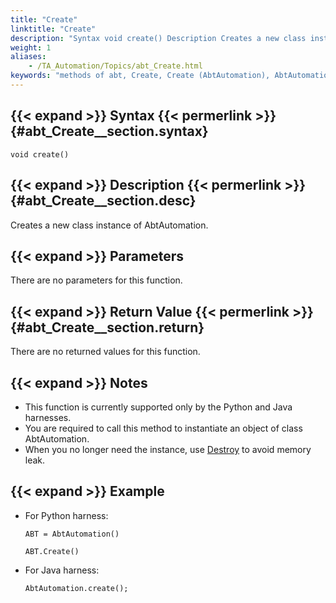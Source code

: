 ```yaml
--- 
title: "Create"
linktitle: "Create"
description: "Syntax void create() Description Creates a new class instance of AbtAutomation . Parameters There are no parameters for this function. Return Value There are no returned values for this function. ..."
weight: 1
aliases: 
    - /TA_Automation/Topics/abt_Create.html
keywords: "methods of abt, Create, Create (AbtAutomation), AbtAutomation, create abtautomation, create new class instance of abtautomation, create abtautomatin class instance"
---
```


## {{< expand >}} Syntax {{< permerlink >}} {#abt_Create__section.syntax} 

`void create()`

## {{< expand >}} Description {{< permerlink >}} {#abt_Create__section.desc} 

Creates a new class instance of AbtAutomation.

## {{< expand >}} Parameters

There are no parameters for this function.

## {{< expand >}} Return Value {{< permerlink >}} {#abt_Create__section.return} 

There are no returned values for this function.

## {{< expand >}} Notes

-   This function is currently supported only by the Python and Java harnesses.
-   You are required to call this method to instantiate an object of class AbtAutomation.
-   When you no longer need the instance, use [Destroy](/automation-guide/action-based-testing-language/testarchitect-automation-classes/automation-classes/abtautomation/destroy) to avoid memory leak.

## {{< expand >}} Example

-   For Python harness:

    ```
    ABT = AbtAutomation()
    
    ABT.Create()
    ```

-   For Java harness:

    ```
    AbtAutomation.create();
    ```




